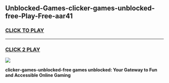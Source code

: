 
## Unblocked-Games-clicker-games-unblocked-free-Play-Free-aar41
<h3>
<a href="https://premium76.site?title=clicker-games-unblocked-free&ref=15A">CLICK TO PLAY</a></h3>
<hr>

<h3>
<a href="https://premium76.site?title=clicker-games-unblocked-free&ref=15A">CLICK 2 PLAY</a>
  
</h3>

<a href="https://premium76.site?title=clicker-games-unblocked-free&ref=15A"><img src="https://clearcache.store/games.png"></a>


**clicker-games-unblocked-free games unblocked: Your Gateway to Fun and Accessible Online Gaming**

